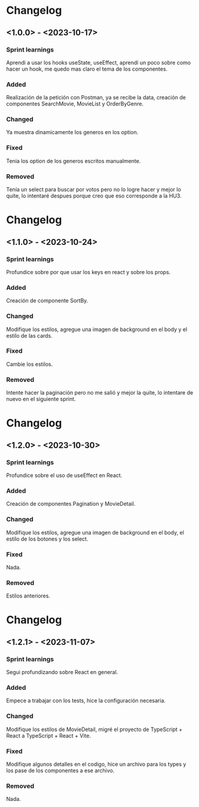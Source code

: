 # Changelog
## <1.0.0> - <2023-10-17>

### Sprint learnings

Aprendi a usar los hooks useState, useEffect, aprendí un poco sobre como hacer un hook, me quedo mas claro el tema de los componentes.

### Added

Realización de la petición con Postman, ya se recibe la data, creación de componentes SearchMovie, MovieList y OrderByGenre.

### Changed

Ya muestra dinamicamente los generos en los option.

### Fixed

Tenia los option de los generos escritos manualmente.

### Removed

Tenía un select para buscar por votos pero no lo logre hacer y mejor lo quite, lo intentaré despues porque creo que eso corresponde a la HU3.

# Changelog
## <1.1.0> - <2023-10-24>

### Sprint learnings

Profundice sobre por que usar los keys en react y sobre los props.

### Added

Creación de componente SortBy.

### Changed

Modifique los estilos, agregue una imagen de background en el body y el estilo de las cards.

### Fixed

Cambie los estilos.

### Removed

Intente hacer la paginación pero no me salió y mejor la quite, lo intentare de nuevo en el siguiente sprint.

# Changelog
## <1.2.0> - <2023-10-30>

### Sprint learnings

Profundice sobre el uso de useEffect en React.

### Added

Creación de componentes Pagination y MovieDetail.

### Changed

Modifique los estilos, agregue una imagen de background en el body, el estilo de los botones y los select.

### Fixed

Nada.

### Removed

Estilos anteriores.

# Changelog
## <1.2.1> - <2023-11-07>

### Sprint learnings

Segui profundizando sobre React en general.

### Added

Empece a trabajar con los tests, hice la configuración necesaria.

### Changed

Modifique los estilos de MovieDetail, migré el proyecto de TypeScript + React a TypeScript + React + Vite.

### Fixed

Modifique algunos detalles en el codigo, hice un archivo para los types y los pase de los componentes a ese archivo. 

### Removed

Nada.